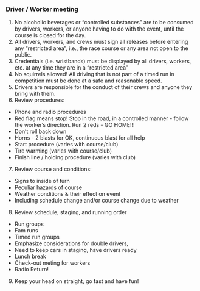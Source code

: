 ### Driver / Worker meeting

1. No alcoholic beverages or “controlled substances” are to be consumed by drivers, workers, or anyone having to do with the event, until the course is closed for the day.
2. All drivers, workers, and crews must sign all releases before entering any “restricted area”, i.e., the race course or any area not open to the public.
3. Credentials (i.e. wristbands) must be displayed by all drivers, workers, etc. at any time they are in a “restricted area” 
4. No squirrels allowed! All driving that is not part of a timed run in competition must be done at a safe and reasonable speed.
5. Drivers are responsible for the conduct of their crews and anyone they bring with them.
6. Review procedures:
* Phone and radio procedures
* Red flag means stop! Stop in the road, in a controlled manner - follow the worker’s direction. Run 2 reds - GO HOME!!!
* Don’t roll back down
* Horns - 2 blasts for OK, continuous blast for all help
* Start procedure (varies with course/club)
* Tire warming (varies with course/club)
* Finish line / holding procedure (varies with club)
7. Review course and conditions:
* Signs to inside of turn
* Peculiar hazards of course
* Weather conditions & their effect on event
* Including schedule change and/or course change due to weather
8. Review schedule, staging, and running order
* Run groups
* Fam runs
* Timed run groups
* Emphasize considerations for double drivers,
* Need to keep cars in staging, have drivers ready
* Lunch break
* Check-out meting for workers
* Radio Return!
9. Keep your head on straight, go fast and have fun!
